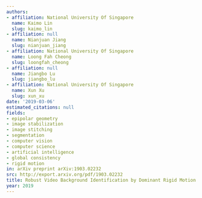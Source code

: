 ```yaml
---
authors:
- affiliation: National University Of Singapore
  name: Kaimo Lin
  slug: kaimo_lin
- affiliation: null
  name: Nianjuan Jiang
  slug: nianjuan_jiang
- affiliation: National University Of Singapore
  name: Loong Fah Cheong
  slug: loongfah_cheong
- affiliation: null
  name: Jiangbo Lu
  slug: jiangbo_lu
- affiliation: National University Of Singapore
  name: Xun Xu
  slug: xun_xu
date: '2019-03-06'
estimated_citations: null
fields:
- epipolar geometry
- image stabilization
- image stitching
- segmentation
- computer vision
- computer science
- artificial intelligence
- global consistency
- rigid motion
in: arXiv preprint arXiv:1903.02232
src: http://export.arxiv.org/pdf/1903.02232
title: Robust Video Background Identification by Dominant Rigid Motion Estimation
year: 2019
---
```


